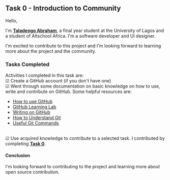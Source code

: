 ## **Task 0 - Introduction to Community**

Hello,

I'm [**Taladeogo Abraham**](https://github.com/TaladeogoA), a final year student at the University of Lagos and a student of Altschool Africa. I'm a software developer and UI designer.

I'm excited to contribute to this project and I'm looking forward to learning more about the project and the community.

### **Tasks Completed**

Activities I completed in this task are:
<br/> &#x2611; Create a GitHub account (if you don't have one)
<br/> &#x2611; Went through some documentation on basic knowledge on how to use, write and contribute on GitHub. Some helpful resources are:

- [How to use GitHub](https://www.edureka.co/blog/how-to-use-github/)
- [GitHub Learning Lab](https://lab.github.com/)
- [Writing on GitHub](https://docs.github.com/en/github/writing-on-github/getting-started-with-writing-and-formatting-on-github/basic-writing-and-formatting-syntax#links)
- [How to Understand Git](https://www.freecodecamp.org/news/understanding-git-basics-commands-tips-tricks/)
- [Useful Git Commands](https://www.geeksforgeeks.org/top-12-most-used-git-commands-for-developers/)

<br/> &#x2611; Use acquired knowledge to contribute to a selected task. I contributed by completing [**Task 0**](https://github.com/Mboalab/Outreachy_December_2022-March_2023-Internships-Typhoid-diagnostics-Project/blob/main/Tasks/Starter%20tasks/Task%200/task%200.md).

#### **Conclusion**

I'm looking forward to contributing to the project and learning more about open source contribution.
